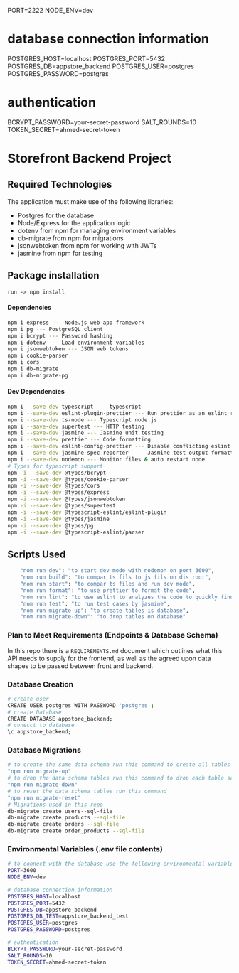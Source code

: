 PORT=2222
NODE_ENV=dev

# database connection information
POSTGRES_HOST=localhost
POSTGRES_PORT=5432
POSTGRES_DB=appstore_backend
POSTGRES_USER=postgres
POSTGRES_PASSWORD=postgres

# authentication
BCRYPT_PASSWORD=your-secret-password
SALT_ROUNDS=10
TOKEN_SECRET=ahmed-secret-token


# Storefront Backend Project



## Required Technologies
The application must make use of the following libraries:
- Postgres for the database
- Node/Express for the application logic
- dotenv from npm for managing environment variables
- db-migrate from npm for migrations
- jsonwebtoken from npm for working with JWTs
- jasmine from npm for testing

## Package installation
``
run -> npm install 
``
#### Dependencies
```sh
npm i express --- Node.js web app framework
npm i pg --- PostgreSQL client
npm i bcrypt --- Password hashing
npm i dotenv --- Load environment variables
npm i jsonwebtoken --- JSON web tokens
npm i cookie-parser
npm i cors
npm i db-migrate
npm i db-migrate-pg
```
#### Dev Dependencies
```sh
npm i --save-dev typescript --- typescript
npm i --save-dev eslint-plugin-prettier --- Run prettier as an eslint rule
npm i --save-dev ts-node --- Typescript node.js
npm i --save-dev supertest --- HTTP testing
npm i --save-dev jasmine --- Jasmine unit testing
npm i --save-dev prettier --- Code formatting
npm i --save-dev eslint-config-prettier --- Disable conflicting eslint rules
npm i --save-dev jasmine-spec-reporter ---  Jasmine test output formatting
npm i --save-dev nodemon --- Monitor files & auto restart node
# Types for typescript support
npm -i --save-dev @types/bcrypt
npm -i --save-dev @types/cookie-parser
npm -i --save-dev @types/cors
npm -i --save-dev @types/express
npm -i --save-dev @types/jsonwebtoken
npm -i --save-dev @types/supertest
npm -i --save-dev @typescript-eslint/eslint-plugin
npm -i --save-dev @types/jasmine
npm -i --save-dev @types/pg
npm -i --save-dev @typescript-eslint/parser
```


## Scripts Used
```sh
    "nom run dev": "to start dev mode with nodemon on port 3600",
    "nom run build": "to compar ts fils to js fils on dis root",
    "nom run start": "to compar ts files and run dev mode",
    "nom run format": "to use prettier to format the code",
    "nom run lint": "to use eslint to analyzes the code to quickly find problems",
    "nom run test": "to run test cases by jasmine",
    "nom run migrate-up": "to create tables is database",
    "nom run migrate-down": "to drop tables on database"
```


###  Plan to Meet Requirements (Endpoints & Database Schema)

In this repo there is a `REQUIREMENTS.md` document which outlines what this API needs to supply for the frontend, as well as the agreed upon data shapes to be passed between front and backend.

###  Database Creation

```sh
# create user
CREATE USER postgres WITH PASSWORD 'postgres';
# create Database
CREATE DATABASE appstore_backend;
# conecct to database
\c appstore_backend;
```

### Database Migrations
```sh
# to create the same data schema run this command to create all tables 
"npm run migrate-up"
# to drop the data schema tables run this command to drop each table separately
"npm run migrate-down"
# to reset the data schema tables run this command
"npm run migrate-reset"
# Migrations used in this repo
db-migrate create users--sql-file
db-migrate create products --sql-file
db-migrate create orders --sql-file
db-migrate create order_products --sql-file
```

### Environmental Variables (.env file contents)
```sh
# to connect with the database use the following environmental variables
PORT=3600
NODE_ENV=dev

# database connection information
POSTGRES_HOST=localhost
POSTGRES_PORT=5432
POSTGRES_DB=appstore_backend
POSTGRES_DB_TEST=appstore_backend_test
POSTGRES_USER=postgres
POSTGRES_PASSWORD=postgres

# authentication
BCRYPT_PASSWORD=your-secret-password
SALT_ROUNDS=10
TOKEN_SECRET=ahmed-secret-token
```
